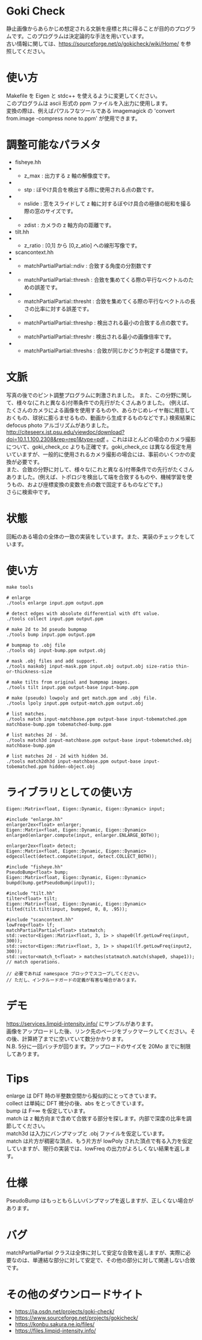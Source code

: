 # Goki Check
静止画像からあらかじめ想定される文脈を座標と共に得ることが目的のプログラムです。このプログラムは決定論的な手法を用いています。  
古い情報に関しては、https://sourceforge.net/p/gokicheck/wiki/Home/ を参照してください。

# 使い方
Makefile を Eigen と stdc++ を使えるように変更してください。  
このプログラムは ascii 形式の ppm ファイルを入出力に使用します。  
変換の際は、例えばパワルフなツールである imagemagick の 'convert from.image -compress none to.ppm' が使用できます。

# 調整可能なパラメタ
* fisheye.hh
* * z_max  : 出力する z 軸の解像度です。
* * stp    : ぼやけ具合を検出する際に使用される点の数です。
* * nslide : 窓をスライドして z 軸に対するぼやけ具合の極値の総和を撮る際の窓のサイズです。
* * zdist  : カメラの z 軸方向の距離です。
* tilt.hh
* * z_ratio : [0,1] から [0,z_atio] への線形写像です。
* scancontext.hh
* * matchPartialPartial::ndiv    : 合致する角度の分割数です
* * matchPartialPartial::thresh  : 合致を集めてくる際の平行なベクトルのための誤差です。
* * matchPartialPartial::thresht : 合致を集めてくる際の平行なベクトルの長さの比率に対する誤差です。
* * matchPartialPartial::threshp : 検出される最小の合致する点の数です。
* * matchPartialPartial::threshr : 検出される最小の画像倍率です。
* * matchPartialPartial::threshs : 合致が同じかどうか判定する閾値です。

# 文脈
写真の後でのピント調整プログラムに刺激されました。
また、この分野に関して、様々な(これと異なる)付帯条件での先行がたくさんありました。
(例えば、たくさんのカメラによる画像を使用するものや、あらかじめレイヤ毎に用意しておくもの、球状に膨らませるもの、動画から生成するものなどです。)
検索結果に defocus photo アルゴリズムがありました。 http://citeseerx.ist.psu.edu/viewdoc/download?doi=10.1.1.100.2308&rep=rep1&type=pdf 。これはほとんどの場合のカメラ撮影について、goki_check_cc よりも正確です。goki_check_cc は異なる仮定を用いていますが、一般的に使用されるカメラ撮影の場合には、事前のいくつかの変換が必要です。  
また、合致の分野に対して、様々な(これと異なる)付帯条件での先行がたくさんありました。(例えば、トポロジを検出して端を合致するものや、機械学習を使うもの、および座標変換の変数を点の数で固定するものなどです。)  
さらに検索中です。

# 状態
回転のある場合の全体の一致の実装をしています。また、実装のチェックをしています。

# 使い方
    make tools
    
    # enlarge
    ./tools enlarge input.ppm output.ppm
    
    # detect edges with absolute differential with dft value.
    ./tools collect input.ppm output.ppm
    
    # make 2d to 3d pseudo bumpmap
    ./tools bump input.ppm output.ppm
    
    # bumpmap to .obj file
    ./tools obj input-bump.ppm output.obj
    
    # mask .obj files and add support.
    ./tools maskobj input-mask.ppm input.obj output.obj size-ratio thin-or-thickness-size
    
    # make tilts from original and bumpmap images.
    ./tools tilt input.ppm output-base input-bump.ppm
    
    # make (pseudo) lowpoly and get match.ppm and .obj file.
    ./tools lpoly input.ppm output-match.ppm output.obj
    
    # list matches.
    ./tools match input-matchbase.ppm output-base input-tobematched.ppm matchbase-bump.ppm tobematched-bump.ppm
    
    # list matches 2d - 3d.
    ./tools match3d input-matchbase.ppm output-base input-tobematched.obj matchbase-bump.ppm
    
    # list matches 2d - 2d with hidden 3d.
    ./tools match2dh3d input-matchbase.ppm output-base input-tobematched.ppm hidden-object.obj
    
# ライブラリとしての使い方
    Eigen::Matrix<float, Eigen::Dynamic, Eigen::Dynamic> input;
    
    #include "enlarge.hh"
    enlarger2ex<float> enlarger;
    Eigen::Matrix<float, Eigen::Dynamic, Eigen::Dynamic> enlarged(enlarger.compute(input, enlarger.ENLARGE_BOTH));
    
    enlarger2ex<float> detect;
    Eigen::Matrix<float, Eigen::Dynamic, Eigen::Dynamic> edgecollect(detect.compute(input, detect.COLLECT_BOTH));
    
    #include "fisheye.hh"
    PseudoBump<float> bump;
    Eigen::Matrix<float, Eigen::Dynamic, Eigen::Dynamic> bumpd(bump.getPseudoBump(input));
    
    #include "tilt.hh"
    tilter<float> tilt;
    Eigen::Matrix<float, Eigen::Dynamic, Eigen::Dynamic> tilted(tilt.tilt(input, bumpped, 0, 8, .95));
    
    #include "scancontext.hh"
    lowFreq<float> lf;
    matchPartialPartial<float> statmatch;
    std::vector<Eigen::Matrix<float, 3, 1> > shape0(lf.getLowFreq(input, 300));
    std::vector<Eigen::Matrix<float, 3, 1> > shape1(lf.getLowFreq(input2, 300));
    std::vector<match_t<float> > matches(statmatch.match(shape0, shape1));
    // match operations.
    
    // 必要であれば namespace ブロックでスコープしてください。
    // ただし、インクルードガードの定義が有害な場合があります。

# デモ
https://services.limpid-intensity.info/ にサンプルがあります。  
画像をアップロードした後、リンク先のページをブックマークしてください。その後、計算終了までに空いていて数分かかります。  
N.B. 5分に一回バッチが回ります。アップロードのサイズを 20Mo までに制限してあります。

# Tips
enlarge は DFT 時の半整数空間から擬似的にとってきています。  
collect は単純に DFT 微分の後、abs をとってきています。  
bump は F=&infin; を仮定しています。  
match は z 軸方向まで含めて合致する部分を探します。内部で深度の比率を調節してください。  
match3d は入力にバンプマップと .obj ファイルを仮定しています。  
match は片方が稠密な頂点、もう片方が lowPoly された頂点で有る入力を仮定していますが、現行の実装では、lowFreq の出力がよろしくない結果を返します。

# 仕様
PseudoBump はもっともらしいバンプマップを返しますが、正しくない場合があります。  

# バグ
matchPartialPartial クラスは全体に対して安定な合致を返しますが、実際に必要なのは、単連結な部分に対して安定で、その他の部分に対して関連しない合致です。

# その他のダウンロードサイト
* https://ja.osdn.net/projects/goki-check/
* https://www.sourceforge.net/projects/gokicheck/
* https://konbu.sakura.ne.jp/files/
* https://files.limpid-intensity.info/
